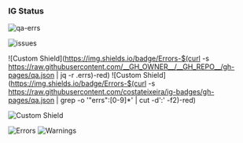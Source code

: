 ### IG Status
![qa-errs](https://img.shields.io/github/workflow/status/__GH_OWNER__/__GH_REPO__/ig-build?label=Build%20status)

![issues](https://img.shields.io/github/issues/__GH_OWNER__/__GH_REPO__)

![Custom Shield](https://img.shields.io/badge/Errors-$(curl -s https://raw.githubusercontent.com/__GH_OWNER__/__GH_REPO__/gh-pages/qa.json | jq -r .errs)-red)
![Custom Shield](https://img.shields.io/badge/Errors-$(curl -s https://raw.githubusercontent.com/costateixeira/ig-badges/gh-pages/qa.json | grep -o '"errs":[0-9]*' | cut -d':' -f2)-red)

![Custom Shield](https://img.shields.io/badge/Errors-85-red)

![Errors](https://img.shields.io/badge/Errors-__ERRS__-red)
![Warnings](https://img.shields.io/badge/Warnings-__WARNINGS__-yellow)


[Angular.io]: https://img.shields.io/badge/Angular-DD0031?style=for-the-badge&logo=angular&logoColor=white
[Angular-url]: https://angular.io/
